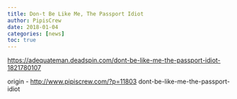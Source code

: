 ```yaml
---
title: Don-t Be Like Me, The Passport Idiot
author: PipisCrew
date: 2018-01-04
categories: [news]
toc: true
---
```


https://adequateman.deadspin.com/dont-be-like-me-the-passport-idiot-1821780107

origin - http://www.pipiscrew.com/?p=11803 dont-be-like-me-the-passport-idiot